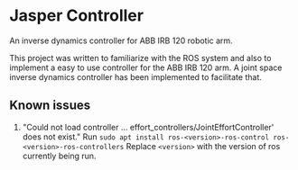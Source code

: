 # Jasper Controller
An inverse dynamics controller for ABB IRB 120 robotic arm.

This project was written to familiarize with the ROS system and also to implement a
easy to use controller for the ABB IRB 120 arm. A joint space inverse dynamics
controller has been implemented to facilitate that.

## Known issues
1. "Could not load controller ... effort_controllers/JointEffortController' does not exist."
	Run `sudo apt install ros-<version>-ros-control ros-<version>-ros-controllers`
	Replace `<version>` with the version of ros currently being run.
